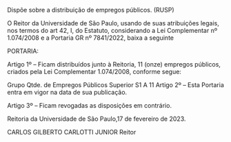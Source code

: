 Dispõe sobre a distribuição de empregos públicos. (RUSP)

O Reitor da Universidade de São Paulo, usando de suas atribuições legais, nos termos do art 42, I, do Estatuto, considerando a Lei Complementar nº 1.074/2008 e a Portaria GR nº 7841/2022, baixa a seguinte

PORTARIA:

Artigo 1º – Ficam distribuídos junto à Reitoria, 11 (onze) empregos públicos, criados pela Lei Complementar 1.074/2008, conforme segue:

Grupo	Qtde. de Empregos Públicos
Superior S1 A	11
Artigo 2º – Esta Portaria entra em vigor na data de sua publicação.

Artigo 3º – Ficam revogadas as disposições em contrário.

Reitoria da Universidade de São Paulo,17 de fevereiro de 2023.

CARLOS GILBERTO CARLOTTI JUNIOR
Reitor